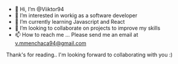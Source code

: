 - 👋 Hi, I’m @Viiktor94
- 👀 I’m interested in workig as a software developer 
- 🌱 I’m currently learning Javascript and React 
- 💞️ I’m looking to collaborate on projects to improve my skills
- 📫 How to reach me ... Please send me an email at v.mmenchaca94@gmail.com

Thank's for reading.. I'm looking forward to collaborating with you :)
